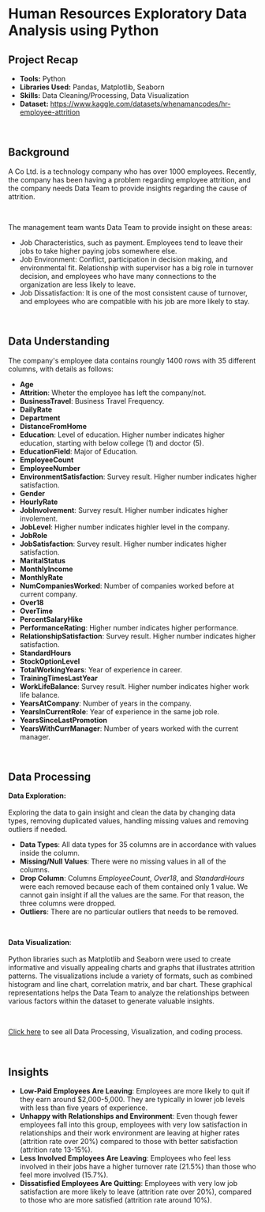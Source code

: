 # Human Resources Exploratory Data Analysis using Python

## Project Recap
* **Tools:** Python
* **Libraries Used:** Pandas, Matplotlib, Seaborn
* **Skills:** Data Cleaning/Processing, Data Visualization
* **Dataset:** https://www.kaggle.com/datasets/whenamancodes/hr-employee-attrition

<br>

## Background
A Co Ltd. is a technology company who has over 1000 employees. Recently, the company has been having a problem regarding employee attrition, and the company needs Data Team to provide insights regarding the cause of attrition. 

<br>

The management team wants Data Team to provide insight on these areas:
* Job Characteristics, such as payment. Employees tend to leave their jobs to take higher paying jobs somewhere else.
* Job Environment: Conflict, participation in decision making, and environmental fit. Relationship with supervisor has a big role in turnover decision, and employees who have many connections to the organization are less likely to leave.
* Job Dissatisfaction: It is one of the most consistent cause of turnover, and employees who are compatible with his job are more likely to stay.

<br>

## Data Understanding
The company's employee data contains roungly 1400 rows with 35 different columns, with details as follows:
* **Age**
* **Attrition**: Wheter the employee has left the company/not.
* **BusinessTravel**: Business Travel Frequency.
* **DailyRate**
* **Department**
* **DistanceFromHome**
* **Education**: Level of education. Higher number indicates higher education, starting with below college (1) and doctor (5).
* **EducationField**: Major of Education.
* **EmployeeCount**
* **EmployeeNumber**
* **EnvironmentSatisfaction**: Survey result. Higher number indicates higher satisfaction.
* **Gender**
* **HourlyRate**
* **JobInvolvement**: Survey result. Higher number indicates higher involement.
* **JobLevel**: Higher number indicates highler level in the company.
* **JobRole**
* **JobSatisfaction**: Survey result. Higher number indicates higher satisfaction.
* **MaritalStatus**
* **MonthlyIncome**
* **MonthlyRate**
* **NumCompaniesWorked**: Number of companies worked before at current company.
* **Over18**
* **OverTime**
* **PercentSalaryHike**
* **PerformanceRating**: Higher number indicates higher performance.
* **RelationshipSatisfaction**: Survey result. Higher number indicates higher satisfaction.
* **StandardHours**
* **StockOptionLevel**
* **TotalWorkingYears**: Year of experience in career.
* **TrainingTimesLastYear**
* **WorkLifeBalance**: Survey result. Higher number indicates higher work life balance.
* **YearsAtCompany**: Number of years in the company.
* **YearsInCurrentRole**: Year of experience in the same job role.
* **YearsSinceLastPromotion**
* **YearsWithCurrManager**: Number of years worked with the current manager.

<br>

## Data Processing

**Data Exploration:** <br> 
<br>
Exploring the data to gain insight and clean the data by changing data types, removing duplicated values, handling missing values and removing outliers if needed. 
* **Data Types**: All data types for 35 columns are in accordance with values inside the column.
* **Missing/Null Values**: There were no missing values in all of the columns.
* **Drop Column**: Columns *EmployeeCount*, *Over18*, and *StandardHours* were each removed because each of them contained only 1 value. We cannot gain insight if all the values are the same. For that reason, the three columns were dropped.
* **Outliers**: There are no particular outliers that needs to be removed.

<br>

**Data Visualization**: <br>
<br>
Python libraries such as Matplotlib and Seaborn were used to create informative and visually appealing charts and graphs that illustrates attrition patterns. The visualizations include a variety of formats, such as combined histogram and line chart, correlation matrix, and bar chart. These graphical representations helps the Data Team to analyze the relationships between various factors within the dataset to generate valuable insights.

<br>

[Click here](https://github.com/rafifrzd/HR-Data-EDA-Python/blob/main/code/Project_2_Python%20-%20Final.ipynb) to see all Data Processing, Visualization, and coding process. 

<br>

## Insights
* **Low-Paid Employees Are Leaving**: Employees are more likely to quit if they earn around $2,000-5,000. They are typically in lower job levels with less than five years of experience.
* **Unhappy with Relationships and Environment**: Even though fewer employees fall into this group, employees with very low satisfaction in relationships and their work environment are leaving at higher rates (attrition rate over 20%) compared to those with better satisfaction (attrition rate 13-15%).
* **Less Involved Employees Are Leaving**: Employees who feel less involved in their jobs have a higher turnover rate (21.5%) than those who feel more involved (15.7%).
* **Dissatisfied Employees Are Quitting**: Employees with very low job satisfaction are more likely to leave (attrition rate over 20%), compared to those who are more satisfied (attrition rate around 10%).





















